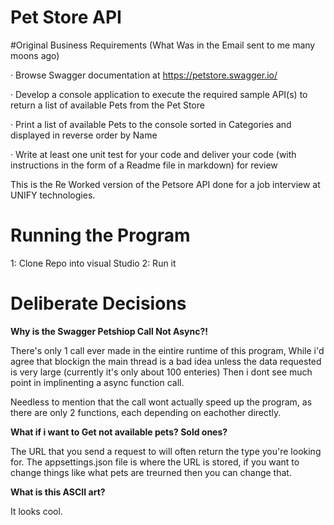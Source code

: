# Pet Store API

#Original Business Requirements (What Was in the Email sent to me many moons ago)

·  Browse Swagger documentation at https://petstore.swagger.io/

·  Develop a console application to execute the required sample API(s) to return a list of available Pets from the Pet Store

·  Print a list of available Pets to the console sorted in Categories and displayed in reverse order by Name

·  Write at least one unit test for your code and deliver your code (with instructions in the form of a Readme file in markdown) for review

This is the Re Worked version of the Petsore API done for a job interview at UNIFY technologies.


# Running the Program

1: Clone Repo into visual Studio
2: Run it

# Deliberate Decisions

**Why is the Swagger Petshiop Call Not Async?!**

There's only 1 call ever made in the eintire runtime of this program, While i'd agree that blockign the main thread 
is a bad idea unless the data requested is very large (currently it's only about 100 enteries) Then i dont see much point in implinenting
a async function call.

Needless to mention that the call wont actually speed up the program, as there are only 2 functions, each depending on eachother directly.

**What if i want to Get not available pets? Sold ones?**

The URL that you send a request to will often return the type you're looking for. The appsettings.json file is where the URL is stored, if you want to change things like what pets are treurned then you can change that.

**What is this ASCII art?**

It looks cool.

